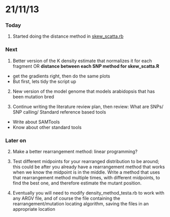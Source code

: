 21/11/13
========================================================

### Today

1. Started doing the distance method in [skew_scatta.rb](https://github.com/edwardchalstrey1/fragmented_genome_with_snps/blob/master/skew_scatta.rb)

### Next

1. Better version of the K density estimate that normalizes it for each fragment OR **distance between each SNP method for skew_scatta.R**
 - get the gradients right, then do the same plots
 - But first, lets tidy the script up

2. New version of the model genome that models arabidopsis that has been mutation bred

2. Continue writing the literature review plan, then review: What are SNPs/ SNP calling/ Standard reference based tools
 - Write about SAMTools
 - Know about other standard tools

### Later on

2. Make a better rearrangement method: linear programming?

3. Test different midpoints for your rearranged distribution to be around; this could be after you already have a rearrangement method that works when we know the midpoint is in the middle. Write a method that uses that rearrangement method multiple times, with different midpoints, to find the best one, and therefore estimate the mutant position.

4. Eventually you will need to modify density_method_testa.rb to work with any ARGV file, and of course the file containing the rearrangement/mutation locating algorithm, saving the files in an appropriate location


